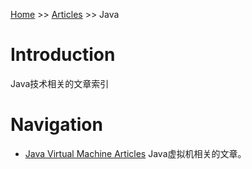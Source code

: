 [Home](../../index.md) >> [Articles](../index.md) >> Java

# Introduction

Java技术相关的文章索引 

# Navigation

- [Java Virtual Machine Articles](jvm/index.md)
    Java虚拟机相关的文章。
    


